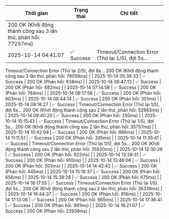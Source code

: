 | Thời gian | Trạng thái | Chi tiết |
|---|---|---|
200 OK (Khởi động thành công sau 3 lần thử, phản hồi: 77257ms) |
| 2025-10-14 04:41:07 | ✅ Success | Timeout/Connection Error (Thử lại 1/5), đợi 5s...
Timeout/Connection Error (Thử lại 2/5), đợi 8s...
200 OK (Khởi động thành công sau 3 lần thử, phản hồi: 78058ms) |
| 2025-10-14 05:38:33 | ✅ Success | 200 OK (Phản hồi: 638ms) |
| 2025-10-14 06:47:13 | ✅ Success | 200 OK (Phản hồi: 682ms) |
| 2025-10-14 07:14:58 | ✅ Success | 200 OK (Phản hồi: 764ms) |
| 2025-10-14 08:17:56 | ✅ Success | 200 OK (Phản hồi: 803ms) |
| 2025-10-14 08:44:14 | ✅ Success | 200 OK (Phản hồi: 351ms) |
| 2025-10-14 09:16:27 | ✅ Success | Timeout/Connection Error (Thử lại 1/5), đợi 5s...
200 OK (Khởi động thành công sau 2 lần thử, phản hồi: 52983ms) |
| 2025-10-14 09:40:20 | ✅ Success | 200 OK (Phản hồi: 250ms) |
| 2025-10-14 10:15:43 | ✅ Success | Timeout/Connection Error (Thử lại 1/5), đợi 5s...
200 OK (Khởi động thành công sau 2 lần thử, phản hồi: 35757ms) |
| 2025-10-14 10:42:04 | ✅ Success | 200 OK (Phản hồi: 866ms) |
| 2025-10-14 11:11:51 | ✅ Success | 200 OK (Phản hồi: 335ms) |
| 2025-10-14 11:35:41 | ✅ Success | Timeout/Connection Error (Thử lại 1/5), đợi 5s...
200 OK (Khởi động thành công sau 2 lần thử, phản hồi: 35920ms) |
| 2025-10-14 12:30:28 | ✅ Success | 200 OK (Phản hồi: 922ms) |
| 2025-10-14 13:26:31 | ✅ Success | 200 OK (Phản hồi: 910ms) |
| 2025-10-14 13:46:06 | ✅ Success | 200 OK (Phản hồi: 303ms) |
| 2025-10-14 14:42:42 | ✅ Success | 200 OK (Phản hồi: 445ms) |
| 2025-10-14 15:16:37 | ✅ Success | 200 OK (Phản hồi: 656ms) |
| 2025-10-14 15:38:28 | ✅ Success | 200 OK (Phản hồi: 675ms) |
| 2025-10-14 16:17:55 | ✅ Success | Timeout/Connection Error (Thử lại 1/5), đợi 5s...
200 OK (Khởi động thành công sau 2 lần thử, phản hồi: 35339ms) |
| 2025-10-14 16:44:37 | ✅ Success | 200 OK (Phản hồi: 918ms) |
| 2025-10-14 17:13:06 | ✅ Success | 200 OK (Phản hồi: 665ms) |
| 2025-10-14 17:36:41 | ✅ Success | 200 OK (Phản hồi: 891ms) |
| 2025-10-14 18:21:07 | ✅ Success | 200 OK (Phản hồi: 22939ms) |
